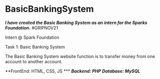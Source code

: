 # BasicBankingSystem
***I have created the Basic Banking System as an intern for the Sparks Foundation.***
#GRIPNOV21 

Intern @ Spark Foundation

Task 1: Basic Banking System

The Basic Banking System website function is to transfer money from one account to another account.

**FrontEnd: HTML, CSS, JS ***
***Backend: PHP***
***Database: MySQL***
      
